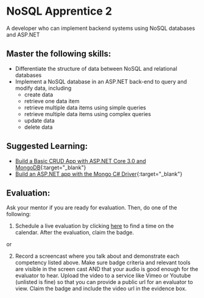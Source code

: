 # NoSQL Apprentice 2

A developer who can implement backend systems using NoSQL databases and ASP.NET

## Master the following skills:

* Differentiate the structure of data between NoSQL and relational databases
* Implement a NoSQL database in an ASP.NET back-end to query and modify data, including
  * create data
  * retrieve one data item
  * retrieve multiple data items using simple queries
  * retrieve multiple data items using complex queries
  * update data
  * delete data

## Suggested Learning:

* [Build a Basic CRUD App with ASP.NET Core 3.0 and MongoDB](https://developer.okta.com/blog/2020/06/29/aspnet-core-mongodb){:target="_blank"}
* [Build an ASP.NET app with the Mongo C# Driver](https://www.youtube.com/watch?v=gM4m5LizxL8){:target="_blank"}

## Evaluation:

Ask your mentor if you are ready for evaluation. Then, do one of the following:

1. Schedule a live evaluation by clicking [here](http://evals.codex.academy) to find a time on the calendar. After the evaluation, claim the badge.

or

2. Record a screencast where you talk about and demonstrate each competency listed above. Make sure badge criteria and relevant tools are visible in the screen cast AND that your audio is good enough for the evaluator to hear. Upload the video to a service like Vimeo or Youtube (unlisted is fine) so that you can provide a public url for an evaluator to view. Claim the badge and include the video url in the evidence box.
